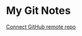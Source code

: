 # My Git Notes

[Connect GitHub remote repo](https://github.com/junerockwell/MyGitNotes/blob/main/AddGitHubRemote.md)
